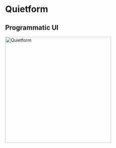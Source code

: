 # Quietform

## Programmatic UI 

<img width="340" alt="Quietform" src="https://user-images.githubusercontent.com/55364051/212544650-621b7b17-1405-47c2-9463-ef614794429a.png">
